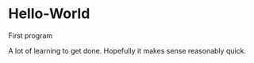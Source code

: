 # Hello-World
First program

A lot of learning to get done.  Hopefully it makes sense reasonably quick.

